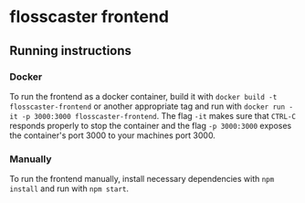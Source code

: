 # flosscaster frontend

## Running instructions

### Docker
To run the frontend as a docker container, build it with `docker build -t flosscaster-frontend` or another appropriate tag and run with `docker run -it -p 3000:3000 flosscaster-frontend`. The flag `-it` makes sure that `CTRL-C` responds properly to stop the container and the flag `-p 3000:3000` exposes the container's port 3000 to your machines port 3000.

### Manually
To run the frontend manually, install necessary dependencies with `npm install` and run with `npm start`.
